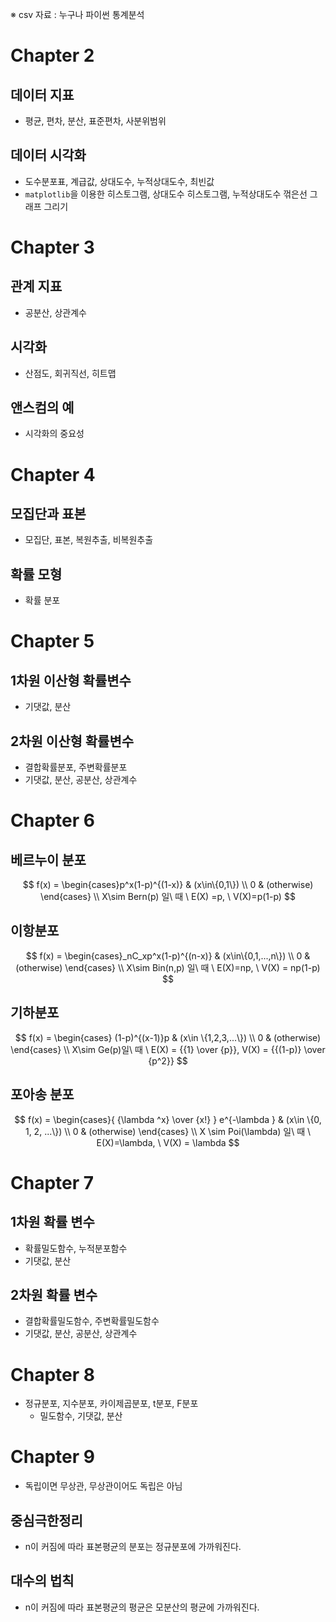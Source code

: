 ※ csv 자료 : 누구나 파이썬 통계분석

# Chapter 2

## 데이터 지표

- 평균, 편차, 분산, 표준편차, 사분위범위

## 데이터 시각화

- 도수분포표, 계급값, 상대도수, 누적상대도수, 최빈값
- `matplotlib`을 이용한 히스토그램, 상대도수 히스토그램, 누적상대도수 꺾은선 그래프 그리기



# Chapter 3

## 관계 지표

- 공분산, 상관계수

## 시각화

- 산점도, 회귀직선, 히트맵

## 앤스컴의 예

- 시각화의 중요성



# Chapter 4

## 모집단과 표본

- 모집단, 표본, 복원추출, 비복원추출

## 확률 모형

- 확률 분포



# Chapter 5

## 1차원 이산형 확률변수

- 기댓값, 분산

## 2차원 이산형 확률변수

- 결합확률분포, 주변확률분포
- 기댓값, 분산, 공분산, 상관계수



# Chapter 6

## 베르누이 분포

$$
f(x) = \begin{cases}p^x(1-p)^{(1-x)} & (x\in\{0,1\}) \\ 0 & (otherwise) \end{cases} \\
X\sim Bern(p) 일\ 때 \ E(X) =p, \ V(X)=p(1-p)
$$

## 이항분포

$$
f(x) = \begin{cases}_nC_xp^x(1-p)^{(n-x)} & (x\in\{0,1,...,n\}) \\ 0 & (otherwise) \end{cases} \\
X\sim Bin(n,p) 일\ 때 \ E(X)=np, \ V(X) = np(1-p)
$$

## 기하분포

$$
f(x) = \begin{cases} (1-p)^{(x-1)}p & (x\in \{1,2,3,...\}) \\ 0 & (otherwise) \end{cases} \\
X\sim Ge(p)일\ 때 \ E(X) = {{1} \over {p}}, V(X) = {{(1-p)} \over {p^2}}
$$

## 포아송 분포

$$
f(x) = \begin{cases}{ {\lambda ^x} \over {x!} } e^{-\lambda } & (x\in \{0, 1, 2, ...\}) \\ 0 & (otherwise) \end{cases} \\
X \sim Poi(\lambda) 일\ 때 \ E(X)=\lambda, \ V(X) = \lambda
$$



# Chapter 7

## 1차원 확률 변수

- 확률밀도함수, 누적분포함수
- 기댓값, 분산

## 2차원 확률 변수

- 결합확률밀도함수, 주변확률밀도함수
- 기댓값, 분산, 공분산, 상관계수



# Chapter 8

- 정규분포, 지수분포, 카이제곱분포, t분포, F분포
  - 밀도함수, 기댓값, 분산



# Chapter 9

- 독립이면 무상관, 무상관이어도 독립은 아님

## 중심극한정리

- n이 커짐에 따라 표본평균의 분포는 정규분포에 가까워진다.

## 대수의 법칙

- n이 커짐에 따라 표본평균의 평균은 모분산의 평균에 가까워진다.
